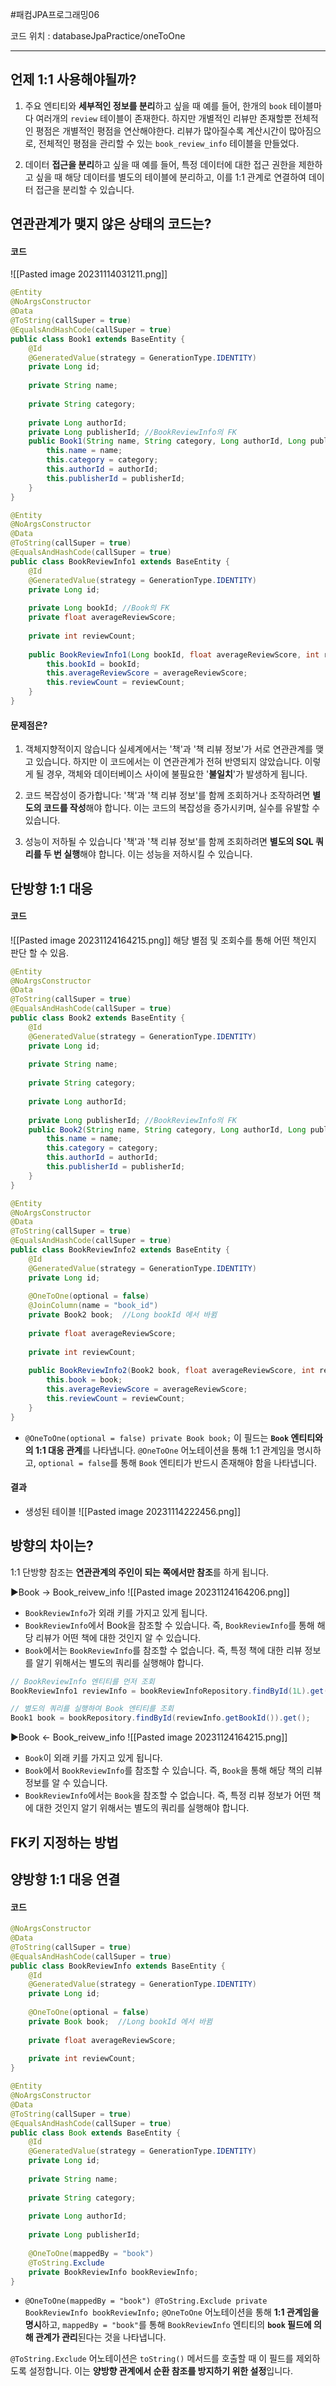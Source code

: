 
#패컴JPA프로그래밍06

코드 위치 : databaseJpaPractice/oneToOne

----
## 언제 1:1 사용해야될까?
1. 주요 엔티티와 **세부적인 정보를 분리**하고 싶을 때
예를 들어, 한개의 `book`  테이블마다 여러개의 `review` 테이블이 존재한다. 하지만 개별적인 리뷰만 존재할뿐 전체적인 평점은 개별적인 평점을 연산해야한다. 리뷰가 많아질수록 계산시간이 많아짐으로, 전체적인 평점을 관리할 수 있는 `book_review_info` 테이블을 만들었다.

2. 데이터 **접근을 분리**하고 싶을 때
예를 들어, 특정 데이터에 대한 접근 권한을 제한하고 싶을 때 해당 데이터를 별도의 테이블에 분리하고, 이를 1:1 관계로 연결하여 데이터 접근을 분리할 수 있습니다.


## 연관관계가 맺지 않은 상태의 코드는?
#### 코드
![[Pasted image 20231114031211.png]]
```java
@Entity  
@NoArgsConstructor  
@Data  
@ToString(callSuper = true)  
@EqualsAndHashCode(callSuper = true)  
public class Book1 extends BaseEntity {  
    @Id  
    @GeneratedValue(strategy = GenerationType.IDENTITY)  
    private Long id;  
  
    private String name;  
  
    private String category;  
  
    private Long authorId;  
    private Long publisherId; //BookReviewInfo의 FK  
    public Book1(String name, String category, Long authorId, Long publisherId) {  
        this.name = name;  
        this.category = category;  
        this.authorId = authorId;  
        this.publisherId = publisherId;  
    }  
}
```

```java
@Entity  
@NoArgsConstructor  
@Data  
@ToString(callSuper = true)  
@EqualsAndHashCode(callSuper = true)  
public class BookReviewInfo1 extends BaseEntity {  
    @Id  
    @GeneratedValue(strategy = GenerationType.IDENTITY)  
    private Long id;  
  
    private Long bookId; //Book의 FK  
    private float averageReviewScore;  
  
    private int reviewCount;  
  
    public BookReviewInfo1(Long bookId, float averageReviewScore, int reviewCount) {  
        this.bookId = bookId;  
        this.averageReviewScore = averageReviewScore;  
        this.reviewCount = reviewCount;  
    }  
}
```


#### 문제점은?
1. 객체지향적이지 않습니다
실세계에서는 '책'과 '책 리뷰 정보'가 서로 연관관계를 맺고 있습니다. 하지만 이 코드에서는 이 연관관계가 전혀 반영되지 않았습니다. 이렇게 될 경우, 객체와 데이터베이스 사이에 불필요한 '**불일치**'가 발생하게 됩니다.

2. 코드 복잡성이 증가합니다: 
'책'과 '책 리뷰 정보'를 함께 조회하거나 조작하려면 **별도의 코드를 작성**해야 합니다. 이는 코드의 복잡성을 증가시키며, 실수를 유발할 수 있습니다.

3. 성능이 저하될 수 있습니다
'책'과 '책 리뷰 정보'를 함께 조회하려면 **별도의 SQL 쿼리를 두 번 실행**해야 합니다. 이는 성능을 저하시킬 수 있습니다.


## 단방향 1:1 대응
#### 코드
![[Pasted image 20231124164215.png]]
해당 별점 및 조회수를 통해 어떤 책인지 판단 할 수 있음.

```java
@Entity  
@NoArgsConstructor  
@Data  
@ToString(callSuper = true)  
@EqualsAndHashCode(callSuper = true)  
public class Book2 extends BaseEntity {  
    @Id  
    @GeneratedValue(strategy = GenerationType.IDENTITY)  
    private Long id;  
  
    private String name;  
  
    private String category;  
  
    private Long authorId;  
  
    private Long publisherId; //BookReviewInfo의 FK  
    public Book2(String name, String category, Long authorId, Long publisherId) {  
        this.name = name;  
        this.category = category;  
        this.authorId = authorId;  
        this.publisherId = publisherId;  
    }  
}
```

```java
@Entity  
@NoArgsConstructor  
@Data  
@ToString(callSuper = true)  
@EqualsAndHashCode(callSuper = true)  
public class BookReviewInfo2 extends BaseEntity {  
    @Id  
    @GeneratedValue(strategy = GenerationType.IDENTITY)  
    private Long id;  
  
    @OneToOne(optional = false)  
    @JoinColumn(name = "book_id")  
    private Book2 book;  //Long bookId 에서 바뀜  
  
    private float averageReviewScore;  
  
    private int reviewCount;  
  
    public BookReviewInfo2(Book2 book, float averageReviewScore, int reviewCount) {  
        this.book = book;  
        this.averageReviewScore = averageReviewScore;  
        this.reviewCount = reviewCount;  
    }  
}
```
- `@OneToOne(optional = false) private Book book;`
이 필드는 **`Book` 엔티티와의 1:1 대응 관계**를 나타냅니다. `@OneToOne` 어노테이션을 통해 1:1 관계임을 명시하고, 
`optional = false`를 통해 `Book` 엔티티가 반드시 존재해야 함을 나타냅니다. 

#### 결과
- 생성된 테이블
![[Pasted image 20231114222456.png]]


## 방향의 차이는?
1:1 단방향 참조는 **연관관계의 주인이 되는 쪽에서만 참조**를 하게 됩니다.

▶Book -> Book_reivew_info
![[Pasted image 20231124164206.png]]
- `BookReviewInfo`가 외래 키를 가지고 있게 됩니다.
- `BookReviewInfo`에서 Book을 참조할 수 있습니다. 즉, `BookReviewInfo`를 통해 해당 리뷰가 어떤 책에 대한 것인지 알 수 있습니다.
- `Book`에서는 `BookReviewInfo`를 참조할 수 없습니다. 즉, 특정 책에 대한 리뷰 정보를 알기 위해서는 별도의 쿼리를 실행해야 합니다.
```java
// BookReviewInfo 엔티티를 먼저 조회
BookReviewInfo1 reviewInfo = bookReviewInfoRepository.findById(1L).get();

// 별도의 쿼리를 실행하여 Book 엔티티를 조회
Book1 book = bookRepository.findById(reviewInfo.getBookId()).get();
```

▶Book <- Book_reivew_info
![[Pasted image 20231124164215.png]]
- `Book`이 외래 키를 가지고 있게 됩니다.
- `Book`에서 `BookReviewInfo`를 참조할 수 있습니다. 즉, `Book`을 통해 해당 책의 리뷰 정보를 알 수 있습니다.
- `BookReviewInfo`에서는 `Book`을 참조할 수 없습니다. 즉, 특정 리뷰 정보가 어떤 책에 대한 것인지 알기 위해서는 별도의 쿼리를 실행해야 합니다.


## FK키 지정하는 방법



## 양방향 1:1 대응 연결
#### 코드
```java
@NoArgsConstructor  
@Data  
@ToString(callSuper = true)  
@EqualsAndHashCode(callSuper = true)  
public class BookReviewInfo extends BaseEntity {  
    @Id  
    @GeneratedValue(strategy = GenerationType.IDENTITY)  
    private Long id;  
  
    @OneToOne(optional = false)  
    private Book book;  //Long bookId 에서 바뀜
  
    private float averageReviewScore;  
  
    private int reviewCount;  
}
```


```java
@Entity  
@NoArgsConstructor  
@Data  
@ToString(callSuper = true)  
@EqualsAndHashCode(callSuper = true)  
public class Book extends BaseEntity {  
    @Id  
    @GeneratedValue(strategy = GenerationType.IDENTITY)  
    private Long id;  
  
    private String name;  
  
    private String category;  
  
    private Long authorId;  
  
    private Long publisherId;  
  
    @OneToOne(mappedBy = "book")  
    @ToString.Exclude  
    private BookReviewInfo bookReviewInfo;  
}
```
- `@OneToOne(mappedBy = "book") @ToString.Exclude private BookReviewInfo bookReviewInfo;`
`@OneToOne` 어노테이션을 통해 **1:1 관계임을 명시**하고, `mappedBy = "book"`를 통해 `BookReviewInfo` 엔티티의 **`book` 필드에 의해 관계가 관리**된다는 것을 나타냅니다. 
 
`@ToString.Exclude` 어노테이션은 `toString()` 메서드를 호출할 때 이 필드를 제외하도록 설정합니다. 이는 **양방향 관계에서 순환 참조를 방지하기 위한 설정**입니다.
